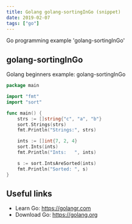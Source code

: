 ```yaml
---
title: Golang golang-sortingInGo (snippet)
date: 2019-02-07
tags: ["go"]
---
```

Go programming example 'golang-sortingInGo'


## golang-sortingInGo

Golang beginners example: golang-sortingInGo

```go
package main

import "fmt"
import "sort"

func main() {
	strs := []string{"c", "a", "b"}
	sort.Strings(strs)
	fmt.Println("Strings:", strs)

	ints := []int{7, 2, 4}
	sort.Ints(ints)
	fmt.Println("Ints:   ", ints)

	s := sort.IntsAreSorted(ints)
	fmt.Println("Sorted: ", s)
}

```

## Useful links

- Learn Go: https://golangr.com
- Download Go: https://golang.org
